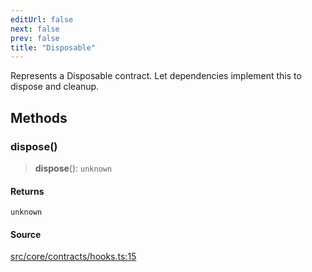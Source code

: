 ```yaml
---
editUrl: false
next: false
prev: false
title: "Disposable"
---
```


Represents a Disposable contract.
Let dependencies implement this to dispose and cleanup.

## Methods

### dispose()

> **dispose**(): `unknown`

#### Returns

`unknown`

#### Source

[src/core/contracts/hooks.ts:15](https://github.com/sern-handler/handler/blob/a19edaf8838dcf088d3947f4a6aa6213d8f5bb9e/src/core/contracts/hooks.ts#L15)
